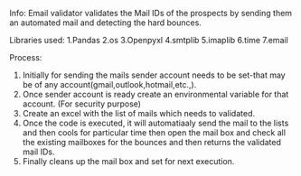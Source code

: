 Info:
Email validator validates the Mail IDs of the prospects by sending them an automated mail and detecting the hard bounces.

Libraries used:
1.Pandas
2.os
3.Openpyxl
4.smtplib
5.imaplib
6.time
7.email

Process:
1. Initially for sending the mails sender account needs to be set-that may be of any account(gmail,outlook,hotmail,etc.,).
2. Once sender account is ready create an environmental variable for that account. (For security purpose)
2. Create an excel with the list of mails which needs to validated.
3. Once the code is executed, it will automatiaaly send the mail to the lists and then cools for particular time then open the mail box and
  check all the existing mailboxes for the bounces and then returns the validated mail IDs.
4. Finally cleans up the mail box and set for next execution.
